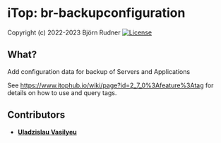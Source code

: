 # iTop: br-backupconfiguration

Copyright (c) 2022-2023 Björn Rudner
[![License](https://img.shields.io/github/license/rudnerbjoern/iTop-br-backupconfiguration)](https://github.com/rudnerbjoern/iTop-br-backupconfiguration/blob/main/LICENSE)

## What?

Add configuration data for backup of Servers and Applications

See <https://www.itophub.io/wiki/page?id=2_7_0%3Afeature%3Atag> for details on how to use and query tags.

## Contributors

* **[Uladzislau Vasilyeu](https://github.com/vasvlad)**
